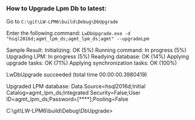 ### How to Upgrade Lpm Db to latest:

Go to `C:\git\LW-LPM6\build\Debug\DbUpgrade`

Enter the following command: 
`LwDbUpgrade.exe -d "hsql2016d;agmt_lpm_ds;agmt_lpm_ds;agmt" --upgradeLpm`

Sample Result:
Initializing: OK (5%)
Running command: In progress (5%)
    Upgrading LPM: In progress (5%)
        Readying database: OK (14%)
        Applying upgrade tasks: OK (71%)
        Applying synchronization tasks: OK (100%)

LwDbUpgrade succeeded (total time 00:00:00.3980419)

Upgraded LPM database: Data Source=hsql2016d;Initial Catalog=agmt_lpm_ds;Integrated Security=False;User ID=agmt_lpm_ds;Password=[****];Pooling=False

C:\git\LW-LPM6\build\Debug\DbUpgrade>

